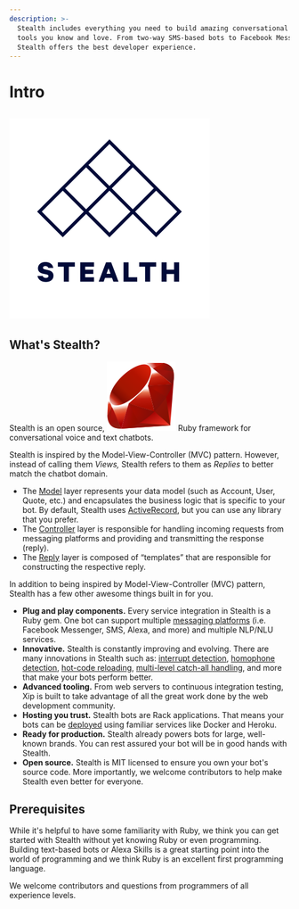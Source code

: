 ```yaml
---
description: >-
  Stealth includes everything you need to build amazing conversational bots with
  tools you know and love. From two-way SMS-based bots to Facebook Messenger,
  Stealth offers the best developer experience.
---
```


# Intro

## ![](.gitbook/assets/logo.svg)

## What's Stealth?

Stealth is an open source, <img src="../.gitbook/assets/ruby.png" alt="" data-size="line"> Ruby framework for conversational voice and text chatbots.

Stealth is inspired by the Model-View-Controller (MVC) pattern. However, instead of calling them _Views,_ Stealth refers to them as _Replies_ to better match the chatbot domain.

* The [Model](models/overview.md) layer represents your data model (such as Account, User, Quote, etc.) and encapsulates the business logic that is specific to your bot. By default, Stealth uses [ActiveRecord](models/activerecord.md), but you can use any library that you prefer.
* The [Controller](controllers/controller-overview.md) layer is responsible for handling incoming requests from messaging platforms and providing and transmitting the response (reply).
* The [Reply](replies/reply-overview.md) layer is composed of “templates” that are responsible for constructing the respective reply.

In addition to being inspired by Model-View-Controller (MVC) pattern, Stealth has a few other awesome things built in for you.

* **Plug and play components.** Every service integration in Stealth is a Ruby gem. One bot can support multiple [messaging platforms](platforms/overview.md) (i.e. Facebook Messenger, SMS, Alexa, and more) and multiple NLP/NLU services.
* **Innovative.** Stealth is constantly improving and evolving. There are many innovations in Stealth such as: [interrupt detection](controllers/interrupt-detection.md), [homophone detection](controllers/handle\_message/homophone-detection.md), [hot-code reloading](dev-environment/hot-code-reloading.md), [multi-level catch-all handling](controllers/catch-alls.md), and more that make your bots perform better.
* **Advanced tooling.** From web servers to continuous integration testing, Xip is built to take advantage of all the great work done by the web development community.
* **Hosting you trust.** Stealth bots are Rack applications. That means your bots can be [deployed](deployment/overview.md) using familiar services like Docker and Heroku.
* **Ready for production.** Stealth already powers bots for large, well-known brands. You can rest assured your bot will be in good hands with Stealth.
* **Open source.** Stealth is MIT licensed to ensure you own your bot's source code. More importantly, we welcome contributors to help make Stealth even better for everyone.

## Prerequisites

While it's helpful to have some familiarity with Ruby, we think you can get started with Stealth without yet knowing Ruby or even programming. Building text-based bots or Alexa Skills is a great starting point into the world of programming and we think Ruby is an excellent first programming language.

We welcome contributors and questions from programmers of all experience levels.
